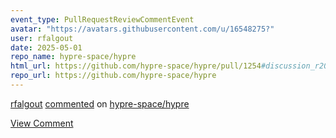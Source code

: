 ```yaml
---
event_type: PullRequestReviewCommentEvent
avatar: "https://avatars.githubusercontent.com/u/16548275?"
user: rfalgout
date: 2025-05-01
repo_name: hypre-space/hypre
html_url: https://github.com/hypre-space/hypre/pull/1254#discussion_r2070734896
repo_url: https://github.com/hypre-space/hypre
---
```


<a href='https://github.com/rfalgout' target='_blank'>rfalgout</a> <a href='https://github.com/hypre-space/hypre/pull/1254#discussion_r2070734896' target='_blank'>commented</a> on <a href='https://github.com/hypre-space/hypre' target='_blank'>hypre-space/hypre</a>

<a href='https://github.com/hypre-space/hypre/pull/1254#discussion_r2070734896' target='_blank'>View Comment</a>